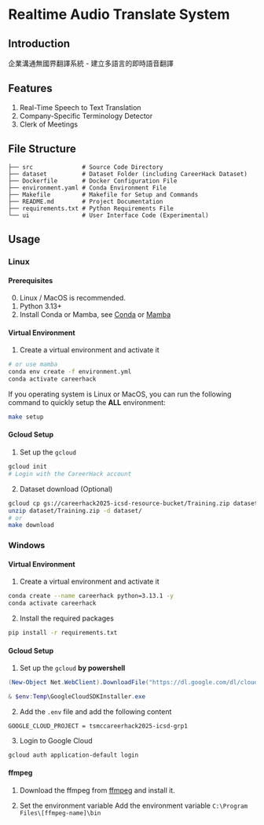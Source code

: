 # Realtime Audio Translate System

## Introduction

企業溝通無國界翻譯系統 - 建立多語言的即時語音翻譯

## Features

1. Real-Time Speech to Text Translation
2. Company-Specific Terminology Detector
3. Clerk of Meetings

## File Structure

```plaintext
├── src              # Source Code Directory
├── dataset          # Dataset Folder (including CareerHack Dataset)
├── Dockerfile       # Docker Configuration File
├── environment.yaml # Conda Environment File
├── Makefile         # Makefile for Setup and Commands
├── README.md        # Project Documentation
├── requirements.txt # Python Requirements File
└── ui               # User Interface Code (Experimental)
```

## Usage

### Linux

#### Prerequisites

0. Linux / MacOS is recommended.
1. Python 3.13+
2. Install Conda or Mamba, see [Conda](https://conda.io/projects/conda/en/latest/user-guide/install/index.html) or [Mamba](https://github.com/conda-forge/miniforge?tab=readme-ov-file#install)

#### Virtual Environment

1. Create a virtual environment and activate it

```bash
# or use mamba
conda env create -f environment.yml
conda activate careerhack
```

If you operating system is Linux or MacOS, you can run the following command to quickly setup the **ALL** environment:

```bash
make setup
```

#### Gcloud Setup

1. Set up the `gcloud`

```bash
gcloud init
# Login with the CareerHack account
```

2. Dataset download (Optional)

```bash
gcloud cp gs://careerhack2025-icsd-resource-bucket/Training.zip dataset/
unzip dataset/Training.zip -d dataset/
# or
make download
```

### Windows

#### Virtual Environment

1. Create a virtual environment and activate it

```bash
conda create --name careerhack python=3.13.1 -y
conda activate careerhack
```

2. Install the required packages

```bash
pip install -r requirements.txt
```

#### Gcloud Setup

1. Set up the `gcloud` **by powershell**

```powershell
(New-Object Net.WebClient).DownloadFile("https://dl.google.com/dl/cloudsdk/channels/rapid/GoogleCloudSDKInstaller.exe", "$env:Temp\GoogleCloudSDKInstaller.exe")

& $env:Temp\GoogleCloudSDKInstaller.exe
```

2. Add the `.env` file and add the following content

```plaintext
GOOGLE_CLOUD_PROJECT = tsmccareerhack2025-icsd-grp1
```

3. Login to Google Cloud

```powershell
gcloud auth application-default login
```

#### ffmpeg

1. Download the ffmpeg from [ffmpeg](https://www.gyan.dev/ffmpeg/builds/ffmpeg-git-full.7z) and install it.

2. Set the environment variable
   Add the environment variable `C:\Program Files\[ffmpeg-name]\bin`
